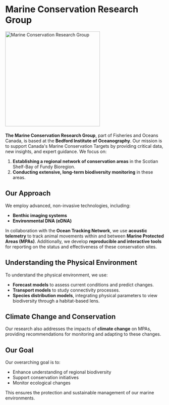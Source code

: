 # Marine Conservation Research Group

<div style='float: center; margin: 0 20px 20px 0;'>
    <img src='inst/StAnnsBank_benthic.png' alt='Marine Conservation Research Group' width='300'>
</div>

**The Marine Conservation Research Group**, part of Fisheries and Oceans Canada, is based at the **Bedford Institute of Oceanography**. Our mission is to support Canada's Marine Conservation Targets by providing critical data, new insights, and expert guidance. We focus on:

1. **Establishing a regional network of conservation areas** in the Scotian Shelf-Bay of Fundy Bioregion.
2. **Conducting extensive, long-term biodiversity monitoring** in these areas.

## Our Approach

We employ advanced, non-invasive technologies, including:

- **Benthic imaging systems**
- **Environmental DNA (eDNA)**

In collaboration with the **Ocean Tracking Network**, we use **acoustic telemetry** to track animal movements within and between **Marine Protected Areas (MPAs)**. Additionally, we develop **reproducible and interactive tools** for reporting on the status and effectiveness of these conservation sites.

## Understanding the Physical Environment

To understand the physical environment, we use:

- **Forecast models** to assess current conditions and predict changes.
- **Transport models** to study connectivity processes.
- **Species distribution models**, integrating physical parameters to view biodiversity through a habitat-based lens.

## Climate Change and Conservation

Our research also addresses the impacts of **climate change** on MPAs, providing recommendations for monitoring and adapting to these changes.

## Our Goal

Our overarching goal is to:

- Enhance understanding of regional biodiversity
- Support conservation initiatives
- Monitor ecological changes

This ensures the protection and sustainable management of our marine environments.